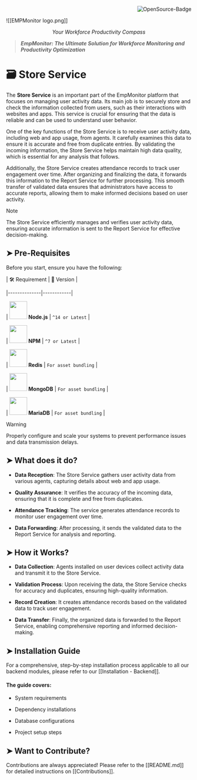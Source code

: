 <div align="right">

  <img src="https://img.shields.io/badge/OpenSource-000?style=for-the-badge&logo=ghost&logoColor=black&color=ffd700" alt="OpenSource-Badge">

</div>

  

![[EMPMonitor logo.png]]

<p align="center"><i>Your Workforce Productivity Compass</i></p>

> **_EmpMonitor: The Ultimate Solution for Workforce Monitoring and Productivity Optimization_**

# 🗃️ Store Service

The **Store Service** is an important part of the EmpMonitor platform that focuses on managing user activity data. Its main job is to securely store and check the information collected from users, such as their interactions with websites and apps. This service is crucial for ensuring that the data is reliable and can be used to understand user behavior.

One of the key functions of the Store Service is to receive user activity data, including web and app usage, from agents. It carefully examines this data to ensure it is accurate and free from duplicate entries. By validating the incoming information, the Store Service helps maintain high data quality, which is essential for any analysis that follows.

Additionally, the Store Service creates attendance records to track user engagement over time. After organizing and finalizing the data, it forwards this information to the Report Service for further processing. This smooth transfer of validated data ensures that administrators have access to accurate reports, allowing them to make informed decisions based on user activity.

  
> [!NOTE]
>
> The Store Service efficiently manages and verifies user activity data, ensuring accurate information is sent to the Report Service for effective decision-making.

## ➤ Pre-Requisites

Before you start, ensure you have the following:

| 🛠️ Requirement | 📌 Version |

|--------------|------------|

| <img src="https://img.icons8.com/color/48/000000/nodejs.png" width="48"> **Node.js** | `^14 or Latest` |

| <img src="https://img.icons8.com/color/48/000000/npm.png" width="48"> **NPM** | `^7 or Latest` |

| <img src="https://encrypted-tbn0.gstatic.com/images?q=tbn:ANd9GcQUM2wJCaDfAMJDo0R2GpmgvEHsPvl-JuSrCKcTzJ66geu9AjWwVE2C0lpXUXGBXRYnt2k&usqp=CAU" width="48"> **Redis** | `For asset bundling` |

| <img src="https://media2.dev.to/dynamic/image/width=1000,height=420,fit=cover,gravity=auto,format=auto/https%3A%2F%2Fdev-to-uploads.s3.amazonaws.com%2Fuploads%2Farticles%2F3xv859acwhz1d5wv0knl.png" width="48"> **MongoDB** | `For asset bundling` |

| <img src="https://avatars.githubusercontent.com/u/5877084?s=280&v=4" width="48"> **MariaDB** | `For asset bundling` |


> [!WARNING]
>
> Properly configure and scale your systems to prevent performance issues and data transmission delays.

## ➤ What does it do?

- **Data Reception**: The Store Service gathers user activity data from various agents, capturing details about web and app usage.

- **Quality Assurance**: It verifies the accuracy of the incoming data, ensuring that it is complete and free from duplicates.

- **Attendance Tracking**: The service generates attendance records to monitor user engagement over time.

- **Data Forwarding**: After processing, it sends the validated data to the Report Service for analysis and reporting.

## ➤ How it Works?

- **Data Collection**: Agents installed on user devices collect activity data and transmit it to the Store Service.

- **Validation Process**: Upon receiving the data, the Store Service checks for accuracy and duplicates, ensuring high-quality information.

- **Record Creation**: It creates attendance records based on the validated data to track user engagement.

- **Data Transfer**: Finally, the organized data is forwarded to the Report Service, enabling comprehensive reporting and informed decision-making.

## ➤ Installation Guide

For a comprehensive, step-by-step installation process applicable to all our backend modules, please refer to our [[Installation - Backend]].
#### The guide covers:

- System requirements

- Dependency installations

- Database configurations

- Project setup steps

## ➤ Want to Contribute?

Contributions are always appreciated! Please refer to the [[README.md]] for detailed instructions on [[Contributions]].

  

<!-- ##  Installation Process

  

This guide will walk you through the installation process step by step, designed for users with minimal technical background. By following these instructions carefully, you'll be able to set up the software independently.

  
  

### Step 1: Requirement Check  

Before installing the software, ensure that your system meets the following requirements.

  

#### 1. Node.js

- Node.js is a runtime environment for executing JavaScript code outside a browser. Run the following command to check if Node.js is installed on your system.

- Open your computer's terminal or command prompt and type:

   ```sh

      node -v

   ```

   - ✔️ Expected output: `NodeJS 14.x` or later.

> [!TIP]

>

> If NodeJS is not installed, visit [NodeJS Official Website and download](https://nodejs.org/en) the LTS (Long Term Support) version.

  
  

#### 2. NPM (Node Package Manager)

- NPM helps install required dependencies. To verify its installation, use the command below:

   ```sh

      npm -v

   ```

   - ✔️ Expected output: `NPM 7.x.x` or later.

> [!NOTE]

>

> Installing Node.js also installs NPM.

  
  

#### 3. Redis

- Redis is a database that speeds up application performance. Check if it is installed by running:

   ```sh

      redis-server --version

   ```

   - ✔️ Expected output: Redis version information.

   - If Redis is not installed, download and install it from the [official Redis website](https://redis.io/downloads/)

  

> [!WARNING]

>

> Redis is crucial for caching and real-time features. Ensure it's properly installed.

  

#### 4. MongoDB

- MongoDB is a NoSQL database required for storing data. To check if it is installed, run:

   ```sh

      mongod --version

   ```

   - ✔️ Expected output: MongoDB version information.

   - If MongoDB is not installed, download and install it from the [official MongoDB website](https://www.mongodb.com/try/download/community)

  

#### 5. MariaDB

- MariaDB is a relational database management system. Verify its installation with the following command:

   ```sh

      mysql --version

   ```

   - ✔️ Expected output: MariaDB version information.

   - If MariaDB is not installed, download and install it from the [official MariaDB website](https://mariadb.org/download/?t=mariadb&p=mariadb&r=11.7.2&os=windows&cpu=x86_64&pkg=msi&mirror=bharat)

  

> [!WARNING]

>

> Ensure all these software components are installed before proceeding!

  
  

---

<!-- Step 2 begins from here

### Step 2: Set Up NodeJS Project

  

#### 1. Create Project Directory

- Creating a dedicated directory helps organize your project and keeps all related files in one place. This step prepares the foundation for your software installation.

   ```bash

      # This command creates a new directory and moves into it

      mkdir employee-monitor

      cd employee-monitor

   ```

  

#### 2. Initialize Node Project

- Initializing a Node project sets up the basic configuration files needed for your application. The -y flag automatically accepts default settings.

   ```bash

      # Creates a new Node.js project with default settings

      npm init -y

   ```

  

---

  

<!-- step 3 begins here

### Step 3: Install Dependencies

#### 1. Backend Dependencies

Dependencies are external packages required for the software to function correctly. To install all necessary dependencies, use the following command:

   ```sh

      npm install

   ```

> [!TIP]

>

> This step might take a few minutes. Ensure you have a stable internet connection.

  
  
  
  

---

<!-- Step 4 begins here

### Step 4: Generate Application Key

#### 1. Generate Key

- Laravel requires an application key for security purposes. To generate this key, run the following command:

   ```sh

      php artisan key:generate

   ```

   - ✔️ Expected output: Application key set successfully.

> [!WARNING]

>

> If you skip this step, your application may not function correctly.

  
  
  
  

---

 <!-- Step 5 starts here

 ### Step 5: Configure the Database

#### 1. MariaDB Setup

- To create a new database in MariaDB, follow these steps:

   - Ensure MariaDB is running.

   - Open a terminal and log in to MariaDB:

  ```sh

      mysql -u root -p

  ```

  - Enter your MariaDB root password.

  - Create a new database by running:

  ```sh

      CREATE DATABASE empmonitor;

      EXIT;

  ```

  

#### 2. MongoDB Setup

- MongoDB does not require manual table creation. To set up a database, use the following commands:

   ```sh

      mongo

      use empmonitor;

      exit;

   ```

> [!TIP]

>

> Laravel will handle collections automatically.

  
  

#### 3. Redis Setup

- To check if Redis is running, execute the following command:

   ```sh

      redis-cli ping

   ```

   - ✔️ Expected output: `PONG`

- If Redis is not running, start it with:

   ```sh

      redis-server

   ```

> [!TIP]

>

> Keep Redis running in the background for better performance.

  

---

### Step 6: Compile Backend Assets

- To bundle application assets and start the development server, use the command below:

   ```sh

      npm run start:dev

   ```

   - Expected Output: Vite server running at `http://localhost:5173`

  

##### ✅ Your Laravel backend is now set up and running!  -->

  



  
  
  
  
  

<!-- ## 🎯 Installation Process

  

1️⃣ **Requirement Check**  

2️⃣ **Set Up NodeJS Project**  

3️⃣ **Install Dependencies**  

4️⃣ **Generate Application Key**  

5️⃣ **Run Development Server**  

6️⃣ **Compile Assets**

  

---

  

## ✅ Step 1: Requirement Check

  

### 🔍 Checking Installed Versions

  

#### ✅ NodeJS

```sh

node -v

```

_Expected output:_ `NodeJS 14.x or later`

  

➡️ [Download NodeJS](https://www.php.net/downloads)

  

#### ✅ NPM

```sh

npm -v

```

_Expected output:_ `NPM 7.x.x or later`

  

➡️ [Download Node.js](https://nodejs.org/)

  

#### ✅ Redis

```sh

redis-server --version

```

_Expected output:_ Redis version information

  

➡️ [Download Redis](https://redis.io/download)

  

#### ✅ MongoDB

```sh

mongod --version

```

_Expected output:_ MongoDB version information

  

➡️ [Download MongoDB](https://www.mongodb.com/try/download/community)

  

#### ✅ MariaDB

```sh

mysql --version

```

_Expected output:_ MariaDB version information

  

➡️ [Download MariaDB](https://mariadb.org/download/)

  

---

  

## 📦 Step 4: Install NPM Dependencies for Backend

  

### 🔹 Install NPM Dependencies for Backend

```sh

npm install

```

  

---

  

## 🖥️ Step 6: Configure Database

  

1. **MariaDB**:  

   - Ensure that MariaDB is installed and running.

   - Set up a new database for your application:

  

   ```sh

   mysql -u root -p

   CREATE DATABASE empmonitor;

   EXIT;

   ```

  

2. **MongoDB**:  

   - Ensure MongoDB is installed and running.

   - Create a new MongoDB database (Laravel will handle collections automatically).

  

   ```sh

   mongo

   use empmonitor;

   exit;

   ```

  

3. **Redis**:  

   - Redis should be running as a service. You can check if it's running with:

  

   ```sh

   redis-cli ping

   ```

  

   - If Redis is not running, start it with:

  

   ```sh

   redis-server

   ```

  

---

  

## 🎨 Step 7: Compile Backend Assets

  

### 🔹 Run Node for Asset Bundling

```sh

npm run start:dev

```

_Expected output:_ `Vite server running at http://localhost:5173`

  

✅ Your Laravel backend is now set up and running! 🚀 -->